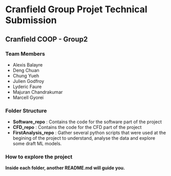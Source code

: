 # Cranfield Group Projet Technical Submission

## Cranfield COOP - Group2

### Team Members

- Alexis Balayre
- Deng Chuan
- Chung Yueh
- Julien Godfroy
- Lyderic Faure
- Majuran Chandrakumar
- Marcell Gyorei

### Folder Structure

- **Software_repo** : Contains the code for the software part of the project
- **CFD_repo** : Contains the code for the CFD part of the project
- **FirstAnalysis_repo** : Gather several python scripts that were used at the begining of the project to understand, analyse the data and explore some draft ML models.

### How to explore the project

**Inside each folder, another README.md will guide you.**
